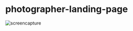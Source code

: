 # photographer-landing-page

![screencapture](https://user-images.githubusercontent.com/42955212/66474205-7d9f5280-ea99-11e9-9671-2749cd679ab7.png)
